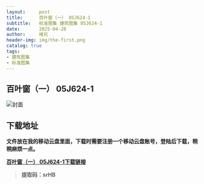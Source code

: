 ```yaml
---
layout:     post
title:      百叶窗（一） 05J624-1
subtitle:   标准图集 建筑图集 05J624-1
date:       2025-04-28
author:     峰兄
header-img: img/the-first.png
catalog: true
tags:
- 建筑图集
- 标准图集
---
```

## 百叶窗（一） 05J624-1
![封面](https://pic1.imgdb.cn/item/680e10d658cb8da5c8d047da.png)

## 下载地址 ##
**文件放在我的移动云盘里面，下载时需要注册一个移动云盘账号，登陆后下载，稍稍麻烦一点。**  
  
[**百叶窗（一） 05J624-1下载链接**](https://caiyun.139.com/m/i?105CpTvYqIYy4)

> **提取码：srHB**

